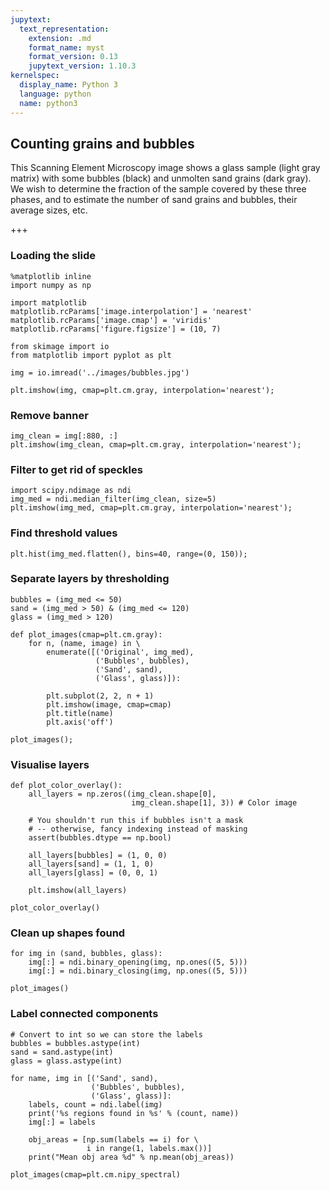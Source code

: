 ```yaml
---
jupytext:
  text_representation:
    extension: .md
    format_name: myst
    format_version: 0.13
    jupytext_version: 1.10.3
kernelspec:
  display_name: Python 3
  language: python
  name: python3
---
```


## Counting grains and bubbles

This Scanning Element Microscopy image shows a glass sample
(light gray matrix) with some bubbles (black) and unmolten
sand grains (dark gray). We wish to determine the fraction
of the sample covered by these three phases,
and to estimate the number of sand grains and bubbles,
their average sizes, etc.

+++

### Loading the slide

```{code-cell} python
%matplotlib inline
import numpy as np

import matplotlib
matplotlib.rcParams['image.interpolation'] = 'nearest'
matplotlib.rcParams['image.cmap'] = 'viridis'
matplotlib.rcParams['figure.figsize'] = (10, 7)
```

```{code-cell} python
from skimage import io
from matplotlib import pyplot as plt

img = io.imread('../images/bubbles.jpg')

plt.imshow(img, cmap=plt.cm.gray, interpolation='nearest');
```

### Remove banner

```{code-cell} python
img_clean = img[:880, :]
plt.imshow(img_clean, cmap=plt.cm.gray, interpolation='nearest');
```

### Filter to get rid of speckles

```{code-cell} python
import scipy.ndimage as ndi
img_med = ndi.median_filter(img_clean, size=5)
plt.imshow(img_med, cmap=plt.cm.gray, interpolation='nearest');
```

### Find threshold values

```{code-cell} python
plt.hist(img_med.flatten(), bins=40, range=(0, 150));
```

### Separate layers by thresholding

```{code-cell} python
bubbles = (img_med <= 50)
sand = (img_med > 50) & (img_med <= 120)
glass = (img_med > 120)

def plot_images(cmap=plt.cm.gray):
    for n, (name, image) in \
        enumerate([('Original', img_med),
                   ('Bubbles', bubbles),
                   ('Sand', sand),
                   ('Glass', glass)]):
    
        plt.subplot(2, 2, n + 1)
        plt.imshow(image, cmap=cmap)
        plt.title(name)
        plt.axis('off')
        
plot_images();
```

### Visualise layers

```{code-cell} python
def plot_color_overlay():
    all_layers = np.zeros((img_clean.shape[0],
                           img_clean.shape[1], 3)) # Color image

    # You shouldn't run this if bubbles isn't a mask
    # -- otherwise, fancy indexing instead of masking
    assert(bubbles.dtype == np.bool)
    
    all_layers[bubbles] = (1, 0, 0)
    all_layers[sand] = (1, 1, 0)
    all_layers[glass] = (0, 0, 1)

    plt.imshow(all_layers)

plot_color_overlay()
```

### Clean up shapes found

```{code-cell} python
for img in (sand, bubbles, glass):
    img[:] = ndi.binary_opening(img, np.ones((5, 5)))
    img[:] = ndi.binary_closing(img, np.ones((5, 5)))
    
plot_images()
```

### Label connected components

```{code-cell} python
# Convert to int so we can store the labels
bubbles = bubbles.astype(int)
sand = sand.astype(int)
glass = glass.astype(int)

for name, img in [('Sand', sand),
                  ('Bubbles', bubbles),
                  ('Glass', glass)]:
    labels, count = ndi.label(img)
    print('%s regions found in %s' % (count, name))
    img[:] = labels
    
    obj_areas = [np.sum(labels == i) for \
                 i in range(1, labels.max())]
    print("Mean obj area %d" % np.mean(obj_areas))

plot_images(cmap=plt.cm.nipy_spectral)
```
